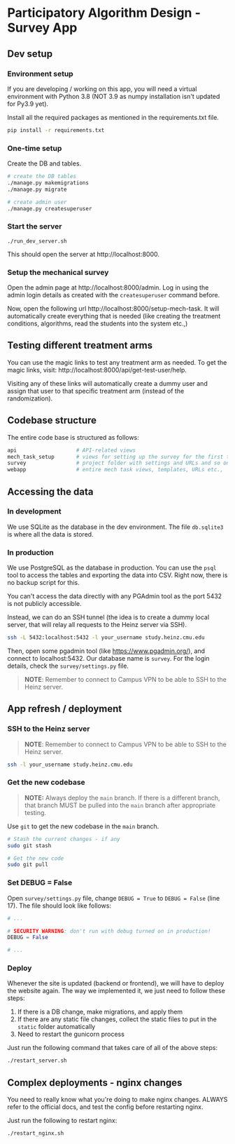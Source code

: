 # Participatory Algorithm Design - Survey App

## Dev setup

### Environment setup

If you are developing / working on this app, you will need a virtual environment with Python 3.8 (NOT 3.9 as numpy installation isn't updated for Py3.9 yet).

Install all the required packages as mentioned in the requirements.txt file.

```bash
pip install -r requirements.txt
```

### One-time setup

Create the DB and tables.

```bash
# create the DB tables
./manage.py makemigrations
./manage.py migrate

# create admin user
./manage.py createsuperuser
```

### Start the server

```
./run_dev_server.sh
```

This should open the server at http://localhost:8000.

### Setup the mechanical survey

Open the admin page at http://localhost:8000/admin. Log in using the admin login details as created with the `createsuperuser` command before.

Now, open the following url http://localhost:8000/setup-mech-task. It will automatically create everything that is needed (like creating the treatment conditions, algorithms, read the students into the system etc.,)

## Testing different treatment arms

You can use the magic links to test any treatment arm as needed. To get the magic links, visit: http://localhost:8000/api/get-test-user/help.

Visiting any of these links will automatically create a dummy user and assign that user to that specific treatment arm (instead of the randomization).

## Codebase structure

The entire code base is structured as follows:

```bash
api                   # API-related views
mech_task_setup       # views for setting up the survey for the first time
survey                # project folder with settings and URLs and so on
webapp                # entire mech task views, templates, URLs etc.,
```

## Accessing the data

### In development

We use SQLite as the database in the dev environment. The file `db.sqlite3` is where all the data is stored.

### In production

We use PostgreSQL as the database in production. You can use the `psql` tool to access the tables and exporting the data into CSV. Right now, there is no backup script for this.

You can't access the data directly with any PGAdmin tool as the port 5432 is not publicly accessible.

Instead, we can do an SSH tunnel (the idea is to create a dummy local server, that will relay all requests to the Heinz server via SSH).

```bash
ssh -L 5432:localhost:5432 -l your_username study.heinz.cmu.edu
```

Then, open some pgadmin tool (like https://www.pgadmin.org/), and connect to localhost:5432. Our database name is `survey`. For the login details, check the `survey/settings.py` file.

> **NOTE**: Remember to connect to Campus VPN to be able to SSH to the Heinz server.

## App refresh / deployment

### SSH to the Heinz server

> **NOTE**: Remember to connect to Campus VPN to be able to SSH to the Heinz server.

```bash
ssh -l your_username study.heinz.cmu.edu
```

### Get the new codebase

> **NOTE:** Always deploy the `main` branch. If there is a different branch, that branch MUST be pulled into the `main` branch after appropriate testing.

Use `git` to get the new codebase in the `main` branch.

```bash
# Stash the current changes - if any
sudo git stash

# Get the new code
sudo git pull
```

### Set DEBUG = False

Open `survey/settings.py` file, change `DEBUG = True` to `DEBUG = False` (line 17). The file should look like follows:

```python
# ...

# SECURITY WARNING: don't run with debug turned on in production!
DEBUG = False

# ...
```

### Deploy

Whenever the site is updated (backend or frontend), we will have to deploy the website again. The way we implemented it, we just need to follow these steps:

1. If there is a DB change, make migrations, and apply them
2. If there are any static file changes, collect the static files to put in the `static` folder automatically
3. Need to restart the gunicorn process

Just run the following command that takes care of all of the above steps:

```bash
./restart_server.sh
```

## Complex deployments - nginx changes

You need to really know what you're doing to make nginx changes. ALWAYS refer to the official docs, and test the config before restarting nginx.

Just run the following to restart nginx:

```bash
./restart_nginx.sh
```
